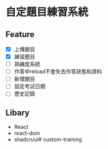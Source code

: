 # 自定題目練習系統

## Feature
- [x] 上傳題目
- [x] 練習題目
- [ ] 熟練度系統
- [ ] 作答中reload不會失去作答狀態和資料
- [ ] 新增題目
- [ ] 設定考試日期
- [ ] 歷史記錄

## Libary

- React
- react-dom
- shadcn/ui# custom-training
